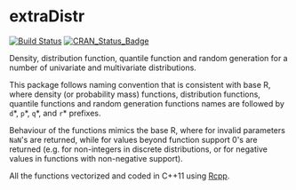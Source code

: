 
# extraDistr

[![Build Status](https://travis-ci.org/twolodzko/extraDistr.svg?branch=master)](https://travis-ci.org/twolodzko/extraDistr)
[![CRAN_Status_Badge](http://www.r-pkg.org/badges/version/extraDistr)](http://CRAN.R-project.org/package=extraDistr)

Density, distribution function, quantile function and random
generation for a number of univariate and multivariate distributions.

This package follows naming convention that is consistent with base R,
where density (or probability mass) functions, distribution functions,
quantile functions and random generation functions names are followed by
`d`\*, `p`\*, `q`\*, and `r`\* prefixes.

Behaviour of the functions mimics the base R, where for
invalid parameters `NaN`'s are returned, while
for values beyond function support 0's are returned
(e.g. for non-integers in discrete distributions, or for
negative values in functions with non-negative support).

All the functions vectorized and coded in C++11 using [Rcpp](http://www.rcpp.org/).
